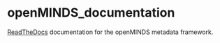 # openMINDS_documentation
[ReadTheDocs](https://openminds-documentation.readthedocs.io) documentation for the openMINDS metadata framework.
